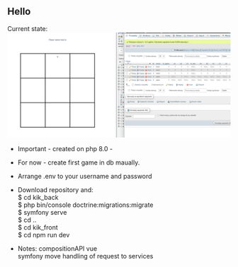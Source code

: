 ## Hello

Current state:
![](gitphoto/202100305-1.PNG)

- Important - created on php 8.0 -
- For now - create first game in db maually.

- Arrange .env to your username and password

- Download repository and:  
  $ cd kik_back  
  $ php bin/console doctrine:migrations:migrate  
  $ symfony serve  
  $ cd ..  
  $ cd kik_front  
  $ cd npm run dev

- Notes:
  compositionAPI vue  
  symfony move handling of request to services
